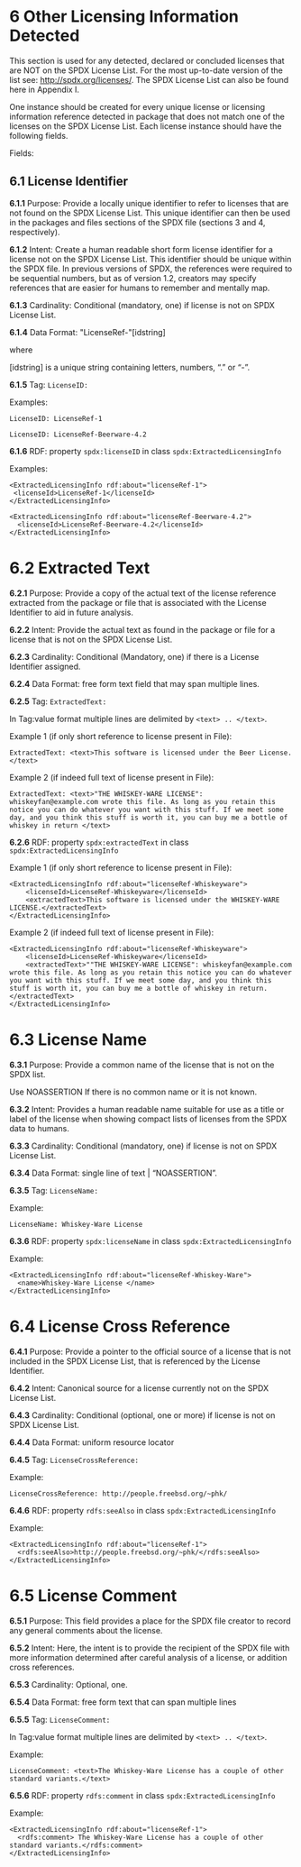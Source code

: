 # 6 Other Licensing Information Detected

This section is used for any detected, declared or concluded licenses that are NOT on the SPDX License List. For the most up-to-date version of the list see: http://spdx.org/licenses/. The SPDX License List can also be found here in Appendix I.

One instance should be created for every unique license or licensing information reference detected in package that does not match one of the licenses on the SPDX License List. Each license instance should have the following fields.

Fields:

## 6.1  License Identifier

**6.1.1** Purpose: Provide a locally unique identifier to refer to licenses that are not found on the SPDX License List. This unique identifier can then be used in the packages and files sections of the SPDX file (sections 3 and 4, respectively).

**6.1.2** Intent:  Create a human readable short form license identifier for a license not on the SPDX License List.  This identifier should be unique within the SPDX file. In previous versions of SPDX, the references were required to be sequential numbers, but as of  version 1.2, creators may specify references that are easier for humans to remember and mentally map.

**6.1.3** Cardinality: Conditional (mandatory, one) if license is not on SPDX License List.

**6.1.4** Data Format: "LicenseRef-"[idstring]

where

[idstring] is a unique string containing letters, numbers, “.” or “-”.

**6.1.5** Tag: `LicenseID:`

Examples:

    LicenseID: LicenseRef-1

    LicenseID: LicenseRef-Beerware-4.2

**6.1.6** RDF: property `spdx:licenseID` in class `spdx:ExtractedLicensingInfo`

Examples:

    <ExtractedLicensingInfo rdf:about="licenseRef-1">
     <licenseId>LicenseRef-1</licenseId>
    </ExtractedLicensingInfo>

    <ExtractedLicensingInfo rdf:about="licenseRef-Beerware-4.2">
      <licenseId>LicenseRef-Beerware-4.2</licenseId>
    </ExtractedLicensingInfo>

# 6.2 Extracted Text

**6.2.1** Purpose: Provide a copy of the actual text of the license reference extracted from the package or file that is associated with the License Identifier to aid in future analysis.

**6.2.2** Intent:  Provide the actual text as found in the package or file for a license that is not on the SPDX License List.

**6.2.3** Cardinality: Conditional (Mandatory, one) if there is a License Identifier assigned.

**6.2.4** Data Format: free form text field that may span multiple lines.

**6.2.5** Tag: `ExtractedText:`

In Tag:value format multiple lines are delimited by `<text> .. </text>`.

Example 1 (if only short reference to license present in File):

    ExtractedText: <text>This software is licensed under the Beer License.</text>

Example 2 (if indeed full text of license present in File):

    ExtractedText: <text>"THE WHISKEY-WARE LICENSE": whiskeyfan@example.com wrote this file. As long as you retain this notice you can do whatever you want with this stuff. If we meet some day, and you think this stuff is worth it, you can buy me a bottle of whiskey in return </text>

**6.2.6** RDF: property `spdx:extractedText` in class `spdx:ExtractedLicensingInfo`

Example 1 (if only short reference to license present in File):

    <ExtractedLicensingInfo rdf:about="licenseRef-Whiskeyware">
        <licenseId>LicenseRef-Whiskeyware</licenseId>
        <extractedText>This software is licensed under the WHISKEY-WARE LICENSE.</extractedText>
    </ExtractedLicensingInfo>

Example 2 (if indeed full text of license present in File):

    <ExtractedLicensingInfo rdf:about="licenseRef-Whiskeyware">
        <licenseId>LicenseRef-Whiskeyware</licenseId>
        <extractedText>""THE WHISKEY-WARE LICENSE": whiskeyfan@example.com wrote this file. As long as you retain this notice you can do whatever you want with this stuff. If we meet some day, and you think this stuff is worth it, you can buy me a bottle of whiskey in return.</extractedText>
    </ExtractedLicensingInfo>

# 6.3 License Name

**6.3.1** Purpose: Provide a common name of the license that is not on the SPDX list.

Use NOASSERTION If there is no common name or it is not known.

**6.3.2** Intent:  Provides a human readable name suitable for use as a title or label of the license when showing compact lists of licenses from the SPDX data to humans.

**6.3.3** Cardinality: Conditional (mandatory, one) if license is not on SPDX License List.

**6.3.4** Data Format: single line of text | “NOASSERTION”.

**6.3.5** Tag: `LicenseName:`

Example:  

    LicenseName: Whiskey-Ware License

**6.3.6** RDF: property `spdx:licenseName` in class `spdx:ExtractedLicensingInfo`

Example:  

    <ExtractedLicensingInfo rdf:about="licenseRef-Whiskey-Ware">
      <name>Whiskey-Ware License </name>        
    </ExtractedLicensingInfo>

 
# 6.4 License Cross Reference
 
**6.4.1** Purpose: Provide a pointer to the official source of a license that is not included in the SPDX License List, that is referenced by the License Identifier.  

**6.4.2** Intent:  Canonical source for a license currently not on the SPDX License List.

**6.4.3** Cardinality: Conditional  (optional, one or more) if license is not on SPDX License List.

**6.4.4** Data Format: uniform resource locator

**6.4.5** Tag: `LicenseCrossReference:`

Example:  

    LicenseCrossReference: http://people.freebsd.org/~phk/

**6.4.6** RDF: property `rdfs:seeAlso` in class `spdx:ExtractedLicensingInfo`

Example:

    <ExtractedLicensingInfo rdf:about="licenseRef-1">
      <rdfs:seeAlso>http://people.freebsd.org/~phk/</rdfs:seeAlso>
    </ExtractedLicensingInfo>

# 6.5 License Comment
 
**6.5.1** Purpose: This field provides a place for the SPDX file creator to record any general comments about the license.

**6.5.2** Intent: Here, the intent is to provide the recipient of the SPDX file with more information determined after careful analysis of a license, or addition cross references.

**6.5.3** Cardinality: Optional, one.

**6.5.4** Data Format: free form text that can span multiple lines

**6.5.5** Tag: `LicenseComment:`

In Tag:value format multiple lines are delimited by `<text> .. </text>`.

Example:

    LicenseComment: <text>The Whiskey-Ware License has a couple of other standard variants.</text>

**6.5.6** RDF: property `rdfs:comment` in class `spdx:ExtractedLicensingInfo`

Example: 

    <ExtractedLicensingInfo rdf:about="licenseRef-1">
      <rdfs:comment> The Whiskey-Ware License has a couple of other standard variants.</rdfs:comment>
    </ExtractedLicensingInfo>